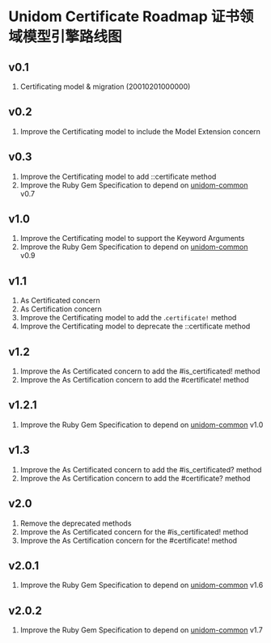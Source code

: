 # Unidom Certificate Roadmap 证书领域模型引擎路线图

## v0.1
1. Certificating model & migration (20010201000000)

## v0.2
1. Improve the Certificating model to include the Model Extension concern

## v0.3
1. Improve the Certificating model to add ::certificate method
2. Improve the Ruby Gem Specification to depend on [unidom-common](https://github.com/topbitdu/unidom-common) v0.7

## v1.0
1. Improve the Certificating model to support the Keyword Arguments
2. Improve the Ruby Gem Specification to depend on [unidom-common](https://github.com/topbitdu/unidom-common) v0.9

## v1.1
1. As Certificated concern
2. As Certification concern
3. Improve the Certificating model to add the .``certificate!`` method
4. Improve the Certificating model to deprecate the ::certificate method

## v1.2
1. Improve the As Certificated concern to add the #is_certificated! method
2. Improve the As Certification concern to add the #certificate! method

## v1.2.1
1. Improve the Ruby Gem Specification to depend on [unidom-common](https://github.com/topbitdu/unidom-common) v1.0

## v1.3
1. Improve the As Certificated concern to add the #is_certificated? method
2. Improve the As Certification concern to add the #certificate? method

## v2.0
1. Remove the deprecated methods
2. Improve the As Certificated concern for the #is_certificated! method
3. Improve the As Certification concern for the #certificate! method

## v2.0.1
1. Improve the Ruby Gem Specification to depend on [unidom-common](https://github.com/topbitdu/unidom-common) v1.6

## v2.0.2
1. Improve the Ruby Gem Specification to depend on [unidom-common](https://github.com/topbitdu/unidom-common) v1.7
